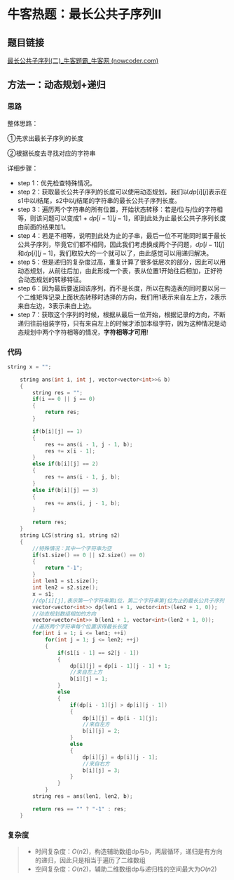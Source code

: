 # 牛客热题：最长公共子序列Ⅱ

## 题目链接

[最长公共子序列(二)_牛客题霸_牛客网 (nowcoder.com)](https://www.nowcoder.com/practice/6d29638c85bb4ffd80c020fe244baf11?tpId=295&tqId=991075&ru=/exam/oj&qru=/ta/format-top101/question-ranking&sourceUrl=%2Fexam%2Foj)

## 方法一：动态规划+递归

### 思路

整体思路：

①先求出最长子序列的长度

②根据长度去寻找对应的字符串

详细步骤：

- step 1：优先检查特殊情况。
- step 2：获取最长公共子序列的长度可以使用动态规划，我们以$dp[i][j]$表示在s1中以$i$结尾，s2中以$j$结尾的字符串的最长公共子序列长度。
- step 3：遍历两个字符串的所有位置，开始状态转移：若是$i$位与$j$位的字符相等，则该问题可以变成1 + $dp[i - 1][j - 1]$，即到此处为止最长公共子序列长度由前面的结果加1。
- step 4：若是不相等，说明到此处为止的子串，最后一位不可能同时属于最长公共子序列，毕竟它们都不相同，因此我们考虑换成两个子问题，$dp[i - 1][j]$和$dp[i][j - 1]$，我们取较大的一个就可以了，由此感觉可以用递归解决。
- step 5：但是递归的复杂度过高，重复计算了很多低层次的部分，因此可以用动态规划，从前往后加，由此形成一个表，表从位置1开始往后相加，正好符合动态规划的转移特征。
- step 6：因为最后要返回该序列，而不是长度，所以在构造表的同时要以另一个二维矩阵记录上面状态转移时选择的方向，我们用1表示来自左上方，2表示来自左边，3表示来自上边。
- step 7：获取这个序列的时候，根据从最后一位开始，根据记录的方向，不断递归往前组装字符，只有来自左上的时候才添加本级字符，因为这种情况是动态规划中两个字符相等的情况，**字符相等才可用**!

### 代码

```cpp
string x = "";

    string ans(int i, int j, vector<vector<int>>& b)
    {
        string res = "";
        if(i == 0 || j == 0)
        {
            return res;
        }

        if(b[i][j] == 1)
        {
            res += ans(i - 1, j - 1, b);
            res += x[i - 1];
        }
        else if(b[i][j] == 2)
        {
            res += ans(i - 1, j, b);
        }
        else if(b[i][j] == 3)
        {
            res += ans(i, j - 1, b);
        }

        return res;
    }
    string LCS(string s1, string s2) 
    {
        //特殊情况：其中一个字符串为空
        if(s1.size() == 0 || s2.size() == 0)
        {
            return "-1";
        }
        int len1 = s1.size();
        int len2 = s2.size();
        x = s1;
        //dp[i][j],表示第一个字符串第i位，第二个字符串第j位为止的最长公共子序列
        vector<vector<int>> dp(len1 + 1, vector<int>(len2 + 1, 0));
        //动态规划数组相加的方向
        vector<vector<int>> b(len1 + 1, vector<int>(len2 + 1, 0));
        //遍历两个字符串每个位置求得最长长度
        for(int i = 1; i <= len1; ++i)
            for(int j = 1; j <= len2; ++j)
            {
                if(s1[i - 1] == s2[j - 1])
                {
                    dp[i][j] = dp[i - 1][j - 1] + 1;
                    //来自左上方
                    b[i][j] = 1;
                }
                else 
                {
                    if(dp[i - 1][j] > dp[i][j - 1])
                    {
                        dp[i][j] = dp[i - 1][j];
                        //来自左方
                        b[i][j] = 2;
                    }
                    else
                    {
                        dp[i][j] = dp[i][j - 1];
                        //来自右方
                        b[i][j] = 3;
                    }
                }
            }
        string res = ans(len1, len2, b);

        return res == "" ? "-1" : res;
    }
```

### 复杂度

> - 时间复杂度：*O*(*n*2)，构造辅助数组dp与b，两层循环，递归是有方向的递归，因此只是相当于遍历了二维数组
> - 空间复杂度：*O*(*n*2)，辅助二维数组dp与递归栈的空间最大为*O*(*n*2)
